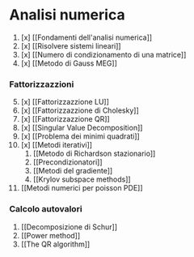 # Analisi numerica

1. [x] [[Fondamenti dell'analisi numerica]]
2. [x] [[Risolvere sistemi lineari]]
3. [x] [[Numero di condizionamento di una matrice]]
4. [x] [[Metodo di Gauss MEG]]
### Fattorizzazzioni 
5. [x] [[Fattorizzazzione LU]]
6. [x] [[Fattorizzazzione di Cholesky]]
7. [x] [[Fattorizzazzione QR]]
8. [x] [[Singular Value Decomposition]]
9. [x] [[Problema dei minimi quadrati]]
11. [x] [[Metodi iterativi]]
	1. [[Metodo di Richardson stazionario]]
	2. [[Precondizionatori]]
	3. [[Metodi del gradiente]]
	4. [[Krylov subspace methods]]
10. [[Metodi numerici per poisson PDE]]

### Calcolo autovalori
1. [[Decomposizione di Schur]]
2. [[Power method]]
3. [[The QR algorithm]]
